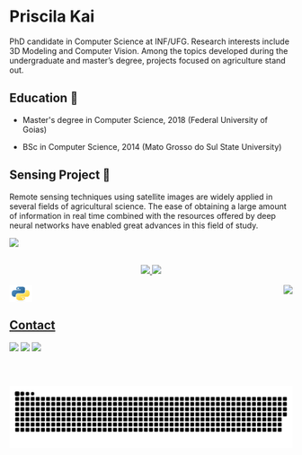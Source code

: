# Priscila Kai

PhD candidate in Computer Science at INF/UFG. Research interests include 3D Modeling and Computer Vision. Among the topics developed during the undergraduate and master’s degree, projects focused on agriculture stand out.

## Education 📜
- Master's degree in Computer Science, 2018 (Federal University of Goias)

- BSc in Computer Science, 2014 (Mato Grosso do Sul State University)

## Sensing Project 🚀
<div> 
    <p>Remote sensing techniques using satellite images are widely applied in several fields of agricultural science. The ease of obtaining a large amount of information in real time combined with the resources offered by deep neural networks have enabled great advances in this field of study.</p>
    <a href="https://ronaldocosta.inf.ufg.br/sites/ronaldomc/pages/sensing-en.html" target="_blank"><img src="https://img.shields.io/badge/-Sensing Project-%16836000?style=for-the-badge&logo=bookStack&logoColor=white" target="_blank"></a> 
</div>

##

<div align="center">
  <a href="https://github.com/priscilakai">
  <img height="150em" src="https://github-readme-stats.vercel.app/api?username=priscilakai&show_icons=true&theme=radical&include_all_commits=true&count_private=true"/>
  <img height="150em" src="https://github-readme-stats.vercel.app/api/top-langs/?username=priscilakai&layout=compact&langs_count=7&theme=radical"/>
</div>
  
<div style="display: inline_block"><br>
    <img align="center" alt="Rafa-Python" height="30" width="40" src="https://raw.githubusercontent.com/devicons/devicon/master/icons/python/python-original.svg">
    <img align="right" height="180em" src="meel.png">
</div>

## Contact 
<div> 
  <a href="http://lattes.cnpq.br/8210180026970752" target="_blank"><img src="https://img.shields.io/badge/-Lattes-%230077B5?style=for-the-badge&logo=bookStack&logoColor=white" target="_blank"></a> 
  <a href = "mailto:priscilamkai@gmail.com"><img src="https://img.shields.io/badge/-Gmail-%23333?style=for-the-badge&logo=gmail&logoColor=white" target="_blank"></a>
  <a href="https://instagram.com/priscila_kai" target="_blank"><img src="https://img.shields.io/badge/-Instagram-%23E4405F?style=for-the-badge&logo=instagram&logoColor=white" target="_blank"></a>
  
  ![Snake animation](https://github.com/priscilakai/priscilakai/blob/output/github-contribution-grid-snake.svg)
</div> 
